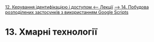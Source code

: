 [12. Керування ідентифікацією і доступом <--   ](12.md) [Лекції](README.md) [   --> 14. Побудова розподілених застосунків з використанням Google Scripts ](14.md)

# 13. Хмарні технології

